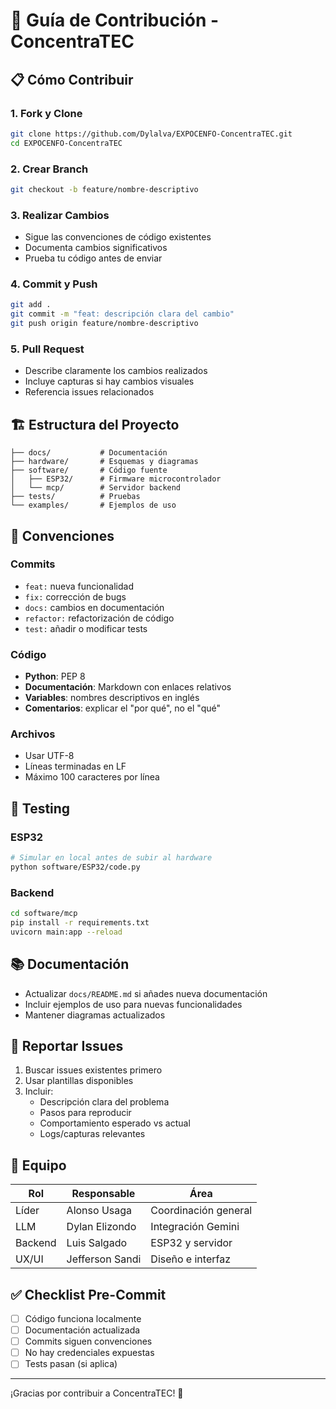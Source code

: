 # 🤝 Guía de Contribución - ConcentraTEC

## 📋 Cómo Contribuir

### 1. Fork y Clone
```bash
git clone https://github.com/Dylalva/EXPOCENFO-ConcentraTEC.git
cd EXPOCENFO-ConcentraTEC
```

### 2. Crear Branch
```bash
git checkout -b feature/nombre-descriptivo
```

### 3. Realizar Cambios
- Sigue las convenciones de código existentes
- Documenta cambios significativos
- Prueba tu código antes de enviar

### 4. Commit y Push
```bash
git add .
git commit -m "feat: descripción clara del cambio"
git push origin feature/nombre-descriptivo
```

### 5. Pull Request
- Describe claramente los cambios realizados
- Incluye capturas si hay cambios visuales
- Referencia issues relacionados

## 🏗️ Estructura del Proyecto

```
├── docs/           # Documentación
├── hardware/       # Esquemas y diagramas
├── software/       # Código fuente
│   ├── ESP32/      # Firmware microcontrolador
│   └── mcp/        # Servidor backend
├── tests/          # Pruebas
└── examples/       # Ejemplos de uso
```

## 📝 Convenciones

### Commits
- `feat:` nueva funcionalidad
- `fix:` corrección de bugs
- `docs:` cambios en documentación
- `refactor:` refactorización de código
- `test:` añadir o modificar tests

### Código
- **Python**: PEP 8
- **Documentación**: Markdown con enlaces relativos
- **Variables**: nombres descriptivos en inglés
- **Comentarios**: explicar el "por qué", no el "qué"

### Archivos
- Usar UTF-8
- Líneas terminadas en LF
- Máximo 100 caracteres por línea

## 🧪 Testing

### ESP32
```bash
# Simular en local antes de subir al hardware
python software/ESP32/code.py
```

### Backend
```bash
cd software/mcp
pip install -r requirements.txt
uvicorn main:app --reload
```

## 📚 Documentación

- Actualizar `docs/README.md` si añades nueva documentación
- Incluir ejemplos de uso para nuevas funcionalidades
- Mantener diagramas actualizados

## 🐛 Reportar Issues

1. Buscar issues existentes primero
2. Usar plantillas disponibles
3. Incluir:
   - Descripción clara del problema
   - Pasos para reproducir
   - Comportamiento esperado vs actual
   - Logs/capturas relevantes

## 👥 Equipo

| Rol | Responsable | Área |
|-----|-------------|------|
| Líder | Alonso Usaga | Coordinación general |
| LLM | Dylan Elizondo | Integración Gemini |
| Backend | Luis Salgado | ESP32 y servidor |
| UX/UI | Jefferson Sandi | Diseño e interfaz |

## ✅ Checklist Pre-Commit

- [ ] Código funciona localmente
- [ ] Documentación actualizada
- [ ] Commits siguen convenciones
- [ ] No hay credenciales expuestas
- [ ] Tests pasan (si aplica)

---

¡Gracias por contribuir a ConcentraTEC! 🚀
